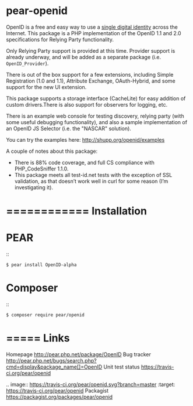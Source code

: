 # pear-openid

OpenID is a free and easy way to use a [single digital identity](http://openid.net/) across the Internet. This package is a PHP implementation of the OpenID 1.1 and 2.0 specifications for Relying Party functionality.

Only Relying Party support is provided at this time. Provider support is already underway, and will be added as a separate package (i.e. ``OpenID_Provider``).

There is out of the box support for a few extensions, including Simple Registration (1.0 and 1.1), Attribute Exchange, OAuth-Hybrid, and some support for the new UI extension.

This package supports a storage interface (CacheLite) for easy addition of custom drivers.There is also support for observers for logging, etc.

There is an example web console for testing discovery, relying party (with some useful debugging functionality), and also a sample implementation of an OpenID JS Selector (i.e. the "NASCAR" solution).

You can try the examples here: http://shupp.org/openid/examples

A couple of notes about this package:

* There is 88% code coverage, and full CS compliance with PHP_CodeSniffer 1.1.0.
* This package meets all test-id.net tests with the exception of
  SSL validation, as that doesn’t work well in curl for some reason
  (I’m investigating it).

============
Installation
============

PEAR
====
::

    $ pear install OpenID-alpha


Composer
========
::

    $ composer require pear/openid


=====
Links
=====
Homepage
  http://pear.php.net/package/OpenID
Bug tracker
  http://pear.php.net/bugs/search.php?cmd=display&package_name[]=OpenID
Unit test status
  https://travis-ci.org/pear/openid

  .. image:: https://travis-ci.org/pear/openid.svg?branch=master
     :target: https://travis-ci.org/pear/openid
Packagist
  https://packagist.org/packages/pear/openid
